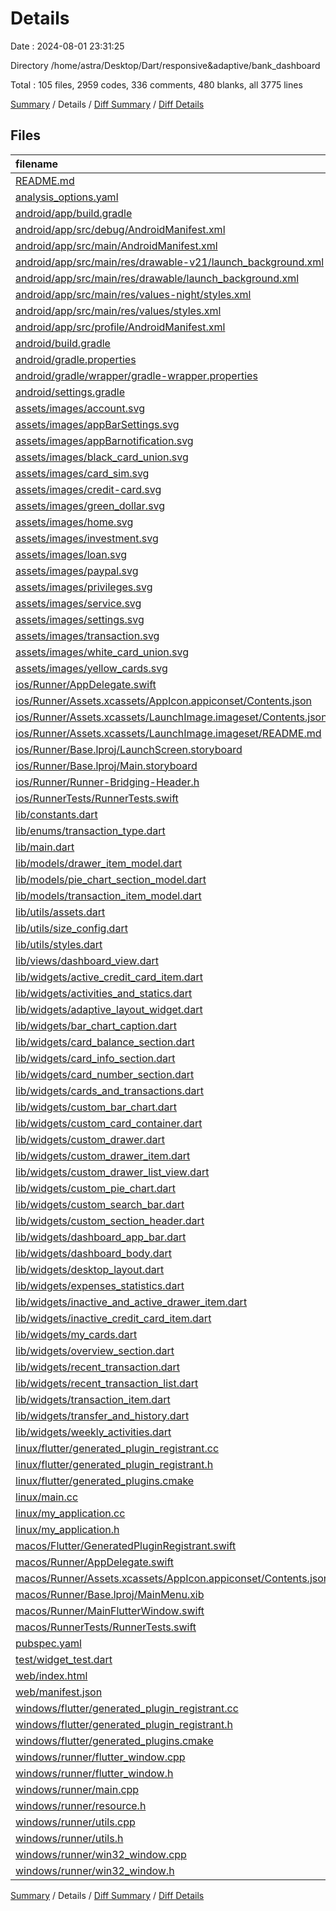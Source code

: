 # Details

Date : 2024-08-01 23:31:25

Directory /home/astra/Desktop/Dart/responsive&adaptive/bank_dashboard

Total : 105 files,  2959 codes, 336 comments, 480 blanks, all 3775 lines

[Summary](results.md) / Details / [Diff Summary](diff.md) / [Diff Details](diff-details.md)

## Files
| filename | language | code | comment | blank | total |
| :--- | :--- | ---: | ---: | ---: | ---: |
| [README.md](/README.md) | Markdown | 10 | 0 | 7 | 17 |
| [analysis_options.yaml](/analysis_options.yaml) | YAML | 3 | 22 | 4 | 29 |
| [android/app/build.gradle](/android/app/build.gradle) | Groovy | 44 | 6 | 9 | 59 |
| [android/app/src/debug/AndroidManifest.xml](/android/app/src/debug/AndroidManifest.xml) | XML | 3 | 4 | 1 | 8 |
| [android/app/src/main/AndroidManifest.xml](/android/app/src/main/AndroidManifest.xml) | XML | 34 | 11 | 1 | 46 |
| [android/app/src/main/res/drawable-v21/launch_background.xml](/android/app/src/main/res/drawable-v21/launch_background.xml) | XML | 4 | 7 | 2 | 13 |
| [android/app/src/main/res/drawable/launch_background.xml](/android/app/src/main/res/drawable/launch_background.xml) | XML | 4 | 7 | 2 | 13 |
| [android/app/src/main/res/values-night/styles.xml](/android/app/src/main/res/values-night/styles.xml) | XML | 9 | 9 | 1 | 19 |
| [android/app/src/main/res/values/styles.xml](/android/app/src/main/res/values/styles.xml) | XML | 9 | 9 | 1 | 19 |
| [android/app/src/profile/AndroidManifest.xml](/android/app/src/profile/AndroidManifest.xml) | XML | 3 | 4 | 1 | 8 |
| [android/build.gradle](/android/build.gradle) | Groovy | 16 | 0 | 3 | 19 |
| [android/gradle.properties](/android/gradle.properties) | Properties | 3 | 0 | 1 | 4 |
| [android/gradle/wrapper/gradle-wrapper.properties](/android/gradle/wrapper/gradle-wrapper.properties) | Properties | 5 | 0 | 1 | 6 |
| [android/settings.gradle](/android/settings.gradle) | Groovy | 21 | 0 | 5 | 26 |
| [assets/images/account.svg](/assets/images/account.svg) | XML | 11 | 0 | 1 | 12 |
| [assets/images/appBarSettings.svg](/assets/images/appBarSettings.svg) | XML | 11 | 0 | 1 | 12 |
| [assets/images/appBarnotification.svg](/assets/images/appBarnotification.svg) | XML | 5 | 0 | 1 | 6 |
| [assets/images/black_card_union.svg](/assets/images/black_card_union.svg) | XML | 4 | 0 | 1 | 5 |
| [assets/images/card_sim.svg](/assets/images/card_sim.svg) | XML | 9 | 0 | 1 | 10 |
| [assets/images/credit-card.svg](/assets/images/credit-card.svg) | XML | 13 | 0 | 1 | 14 |
| [assets/images/green_dollar.svg](/assets/images/green_dollar.svg) | XML | 3 | 0 | 1 | 4 |
| [assets/images/home.svg](/assets/images/home.svg) | XML | 3 | 0 | 1 | 4 |
| [assets/images/investment.svg](/assets/images/investment.svg) | XML | 16 | 0 | 1 | 17 |
| [assets/images/loan.svg](/assets/images/loan.svg) | XML | 12 | 0 | 1 | 13 |
| [assets/images/paypal.svg](/assets/images/paypal.svg) | XML | 3 | 0 | 1 | 4 |
| [assets/images/privileges.svg](/assets/images/privileges.svg) | XML | 14 | 0 | 1 | 15 |
| [assets/images/service.svg](/assets/images/service.svg) | XML | 15 | 0 | 1 | 16 |
| [assets/images/settings.svg](/assets/images/settings.svg) | XML | 10 | 0 | 1 | 11 |
| [assets/images/transaction.svg](/assets/images/transaction.svg) | XML | 14 | 0 | 1 | 15 |
| [assets/images/white_card_union.svg](/assets/images/white_card_union.svg) | XML | 4 | 0 | 1 | 5 |
| [assets/images/yellow_cards.svg](/assets/images/yellow_cards.svg) | XML | 5 | 0 | 1 | 6 |
| [ios/Runner/AppDelegate.swift](/ios/Runner/AppDelegate.swift) | Swift | 12 | 0 | 2 | 14 |
| [ios/Runner/Assets.xcassets/AppIcon.appiconset/Contents.json](/ios/Runner/Assets.xcassets/AppIcon.appiconset/Contents.json) | JSON | 122 | 0 | 1 | 123 |
| [ios/Runner/Assets.xcassets/LaunchImage.imageset/Contents.json](/ios/Runner/Assets.xcassets/LaunchImage.imageset/Contents.json) | JSON | 23 | 0 | 1 | 24 |
| [ios/Runner/Assets.xcassets/LaunchImage.imageset/README.md](/ios/Runner/Assets.xcassets/LaunchImage.imageset/README.md) | Markdown | 3 | 0 | 2 | 5 |
| [ios/Runner/Base.lproj/LaunchScreen.storyboard](/ios/Runner/Base.lproj/LaunchScreen.storyboard) | XML | 36 | 1 | 1 | 38 |
| [ios/Runner/Base.lproj/Main.storyboard](/ios/Runner/Base.lproj/Main.storyboard) | XML | 25 | 1 | 1 | 27 |
| [ios/Runner/Runner-Bridging-Header.h](/ios/Runner/Runner-Bridging-Header.h) | C++ | 1 | 0 | 1 | 2 |
| [ios/RunnerTests/RunnerTests.swift](/ios/RunnerTests/RunnerTests.swift) | Swift | 7 | 2 | 4 | 13 |
| [lib/constants.dart](/lib/constants.dart) | Dart | 18 | 0 | 3 | 21 |
| [lib/enums/transaction_type.dart](/lib/enums/transaction_type.dart) | Dart | 4 | 0 | 1 | 5 |
| [lib/main.dart](/lib/main.dart) | Dart | 15 | 0 | 4 | 19 |
| [lib/models/drawer_item_model.dart](/lib/models/drawer_item_model.dart) | Dart | 7 | 0 | 2 | 9 |
| [lib/models/pie_chart_section_model.dart](/lib/models/pie_chart_section_model.dart) | Dart | 7 | 0 | 3 | 10 |
| [lib/models/transaction_item_model.dart](/lib/models/transaction_item_model.dart) | Dart | 15 | 0 | 3 | 18 |
| [lib/utils/assets.dart](/lib/utils/assets.dart) | Dart | 24 | 42 | 23 | 89 |
| [lib/utils/size_config.dart](/lib/utils/size_config.dart) | Dart | 4 | 0 | 1 | 5 |
| [lib/utils/styles.dart](/lib/utils/styles.dart) | Dart | 177 | 0 | 21 | 198 |
| [lib/views/dashboard_view.dart](/lib/views/dashboard_view.dart) | Dart | 17 | 0 | 3 | 20 |
| [lib/widgets/active_credit_card_item.dart](/lib/widgets/active_credit_card_item.dart) | Dart | 28 | 0 | 3 | 31 |
| [lib/widgets/activities_and_statics.dart](/lib/widgets/activities_and_statics.dart) | Dart | 16 | 0 | 3 | 19 |
| [lib/widgets/adaptive_layout_widget.dart](/lib/widgets/adaptive_layout_widget.dart) | Dart | 24 | 0 | 4 | 28 |
| [lib/widgets/bar_chart_caption.dart](/lib/widgets/bar_chart_caption.dart) | Dart | 31 | 0 | 4 | 35 |
| [lib/widgets/card_balance_section.dart](/lib/widgets/card_balance_section.dart) | Dart | 36 | 0 | 3 | 39 |
| [lib/widgets/card_info_section.dart](/lib/widgets/card_info_section.dart) | Dart | 50 | 0 | 3 | 53 |
| [lib/widgets/card_number_section.dart](/lib/widgets/card_number_section.dart) | Dart | 46 | 0 | 2 | 48 |
| [lib/widgets/cards_and_transactions.dart](/lib/widgets/cards_and_transactions.dart) | Dart | 17 | 0 | 3 | 20 |
| [lib/widgets/custom_bar_chart.dart](/lib/widgets/custom_bar_chart.dart) | Dart | 149 | 0 | 11 | 160 |
| [lib/widgets/custom_card_container.dart](/lib/widgets/custom_card_container.dart) | Dart | 24 | 0 | 3 | 27 |
| [lib/widgets/custom_drawer.dart](/lib/widgets/custom_drawer.dart) | Dart | 35 | 0 | 4 | 39 |
| [lib/widgets/custom_drawer_item.dart](/lib/widgets/custom_drawer_item.dart) | Dart | 18 | 0 | 3 | 21 |
| [lib/widgets/custom_drawer_list_view.dart](/lib/widgets/custom_drawer_list_view.dart) | Dart | 46 | 0 | 5 | 51 |
| [lib/widgets/custom_pie_chart.dart](/lib/widgets/custom_pie_chart.dart) | Dart | 44 | 0 | 5 | 49 |
| [lib/widgets/custom_search_bar.dart](/lib/widgets/custom_search_bar.dart) | Dart | 63 | 0 | 8 | 71 |
| [lib/widgets/custom_section_header.dart](/lib/widgets/custom_section_header.dart) | Dart | 18 | 0 | 4 | 22 |
| [lib/widgets/dashboard_app_bar.dart](/lib/widgets/dashboard_app_bar.dart) | Dart | 42 | 0 | 3 | 45 |
| [lib/widgets/dashboard_body.dart](/lib/widgets/dashboard_body.dart) | Dart | 24 | 2 | 3 | 29 |
| [lib/widgets/desktop_layout.dart](/lib/widgets/desktop_layout.dart) | Dart | 15 | 0 | 3 | 18 |
| [lib/widgets/expenses_statistics.dart](/lib/widgets/expenses_statistics.dart) | Dart | 16 | 0 | 3 | 19 |
| [lib/widgets/inactive_and_active_drawer_item.dart](/lib/widgets/inactive_and_active_drawer_item.dart) | Dart | 60 | 0 | 6 | 66 |
| [lib/widgets/inactive_credit_card_item.dart](/lib/widgets/inactive_credit_card_item.dart) | Dart | 34 | 0 | 3 | 37 |
| [lib/widgets/my_cards.dart](/lib/widgets/my_cards.dart) | Dart | 35 | 0 | 3 | 38 |
| [lib/widgets/overview_section.dart](/lib/widgets/overview_section.dart) | Dart | 15 | 0 | 3 | 18 |
| [lib/widgets/recent_transaction.dart](/lib/widgets/recent_transaction.dart) | Dart | 17 | 0 | 3 | 20 |
| [lib/widgets/recent_transaction_list.dart](/lib/widgets/recent_transaction_list.dart) | Dart | 40 | 0 | 4 | 44 |
| [lib/widgets/transaction_item.dart](/lib/widgets/transaction_item.dart) | Dart | 36 | 0 | 3 | 39 |
| [lib/widgets/transfer_and_history.dart](/lib/widgets/transfer_and_history.dart) | Dart | 8 | 0 | 2 | 10 |
| [lib/widgets/weekly_activities.dart](/lib/widgets/weekly_activities.dart) | Dart | 16 | 0 | 3 | 19 |
| [linux/flutter/generated_plugin_registrant.cc](/linux/flutter/generated_plugin_registrant.cc) | C++ | 3 | 4 | 5 | 12 |
| [linux/flutter/generated_plugin_registrant.h](/linux/flutter/generated_plugin_registrant.h) | C++ | 5 | 5 | 6 | 16 |
| [linux/flutter/generated_plugins.cmake](/linux/flutter/generated_plugins.cmake) | CMake | 18 | 0 | 6 | 24 |
| [linux/main.cc](/linux/main.cc) | C++ | 5 | 0 | 2 | 7 |
| [linux/my_application.cc](/linux/my_application.cc) | C++ | 82 | 17 | 26 | 125 |
| [linux/my_application.h](/linux/my_application.h) | C++ | 7 | 7 | 5 | 19 |
| [macos/Flutter/GeneratedPluginRegistrant.swift](/macos/Flutter/GeneratedPluginRegistrant.swift) | Swift | 4 | 3 | 4 | 11 |
| [macos/Runner/AppDelegate.swift](/macos/Runner/AppDelegate.swift) | Swift | 8 | 0 | 2 | 10 |
| [macos/Runner/Assets.xcassets/AppIcon.appiconset/Contents.json](/macos/Runner/Assets.xcassets/AppIcon.appiconset/Contents.json) | JSON | 68 | 0 | 1 | 69 |
| [macos/Runner/Base.lproj/MainMenu.xib](/macos/Runner/Base.lproj/MainMenu.xib) | XML | 343 | 0 | 1 | 344 |
| [macos/Runner/MainFlutterWindow.swift](/macos/Runner/MainFlutterWindow.swift) | Swift | 12 | 0 | 4 | 16 |
| [macos/RunnerTests/RunnerTests.swift](/macos/RunnerTests/RunnerTests.swift) | Swift | 7 | 2 | 4 | 13 |
| [pubspec.yaml](/pubspec.yaml) | YAML | 35 | 52 | 9 | 96 |
| [test/widget_test.dart](/test/widget_test.dart) | Dart | 14 | 10 | 7 | 31 |
| [web/index.html](/web/index.html) | HTML | 19 | 15 | 5 | 39 |
| [web/manifest.json](/web/manifest.json) | JSON | 35 | 0 | 1 | 36 |
| [windows/flutter/generated_plugin_registrant.cc](/windows/flutter/generated_plugin_registrant.cc) | C++ | 3 | 4 | 5 | 12 |
| [windows/flutter/generated_plugin_registrant.h](/windows/flutter/generated_plugin_registrant.h) | C++ | 5 | 5 | 6 | 16 |
| [windows/flutter/generated_plugins.cmake](/windows/flutter/generated_plugins.cmake) | CMake | 18 | 0 | 6 | 24 |
| [windows/runner/flutter_window.cpp](/windows/runner/flutter_window.cpp) | C++ | 49 | 7 | 16 | 72 |
| [windows/runner/flutter_window.h](/windows/runner/flutter_window.h) | C++ | 20 | 5 | 9 | 34 |
| [windows/runner/main.cpp](/windows/runner/main.cpp) | C++ | 30 | 4 | 10 | 44 |
| [windows/runner/resource.h](/windows/runner/resource.h) | C++ | 9 | 6 | 2 | 17 |
| [windows/runner/utils.cpp](/windows/runner/utils.cpp) | C++ | 54 | 2 | 10 | 66 |
| [windows/runner/utils.h](/windows/runner/utils.h) | C++ | 8 | 6 | 6 | 20 |
| [windows/runner/win32_window.cpp](/windows/runner/win32_window.cpp) | C++ | 210 | 24 | 55 | 289 |
| [windows/runner/win32_window.h](/windows/runner/win32_window.h) | C++ | 48 | 31 | 24 | 103 |

[Summary](results.md) / Details / [Diff Summary](diff.md) / [Diff Details](diff-details.md)